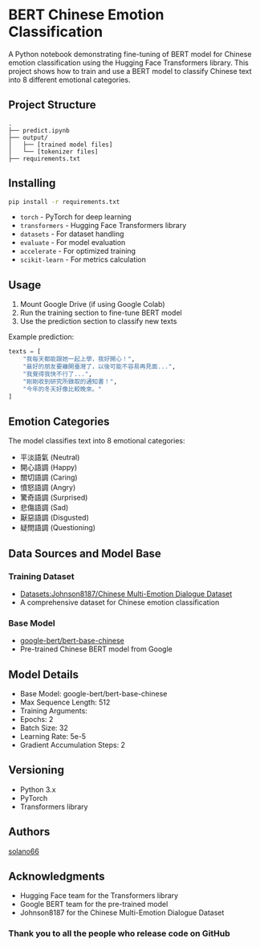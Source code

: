 # BERT Chinese Emotion Classification

A Python notebook demonstrating fine-tuning of BERT model for Chinese emotion classification using the Hugging Face Transformers library. This project shows how to train and use a BERT model to classify Chinese text into 8 different emotional categories.

## Project Structure
```
.
├── predict.ipynb
├── output/
│   ├── [trained model files]
│   └── [tokenizer files]
├── requirements.txt
```

## Installing
```bash
pip install -r requirements.txt
```
- `torch` - PyTorch for deep learning
- `transformers` - Hugging Face Transformers library
- `datasets` - For dataset handling
- `evaluate` - For model evaluation
- `accelerate` - For optimized training
- `scikit-learn` - For metrics calculation

## Usage
1. Mount Google Drive (if using Google Colab)
2. Run the training section to fine-tune BERT model
3. Use the prediction section to classify new texts

Example prediction:
```python
texts = [
    "我每天都能跟她一起上學，我好開心！",
    "最好的朋友要離開臺灣了，以後可能不容易再見面...",
    "我覺得我快不行了...",
    "剛剛收到研究所錄取的通知書！",
    "今年的冬天好像比較晚來。"
]
```

## Emotion Categories
The model classifies text into 8 emotional categories:
- 平淡語氣 (Neutral)
- 開心語調 (Happy)
- 關切語調 (Caring)
- 憤怒語調 (Angry)
- 驚奇語調 (Surprised)
- 悲傷語調 (Sad)
- 厭惡語調 (Disgusted)
- 疑問語調 (Questioning)

## Data Sources and Model Base
### Training Dataset
- [Datasets:Johnson8187/Chinese Multi-Emotion Dialogue Dataset](https://huggingface.co/datasets/Johnson8187/Chinese_Multi-Emotion_Dialogue_Dataset)
- A comprehensive dataset for Chinese emotion classification

### Base Model
- [google-bert/bert-base-chinese](https://huggingface.co/google-bert/bert-base-chinese)
- Pre-trained Chinese BERT model from Google

## Model Details
- Base Model: google-bert/bert-base-chinese
- Max Sequence Length: 512
- Training Arguments:
- Epochs: 2
- Batch Size: 32
- Learning Rate: 5e-5
- Gradient Accumulation Steps: 2

## Versioning
- Python 3.x
- PyTorch
- Transformers library

## Authors
[solano66](https://github.com/solano66)

## Acknowledgments
- Hugging Face team for the Transformers library
- Google BERT team for the pre-trained model
- Johnson8187 for the Chinese Multi-Emotion Dialogue Dataset
### Thank you to all the people who release code on GitHub